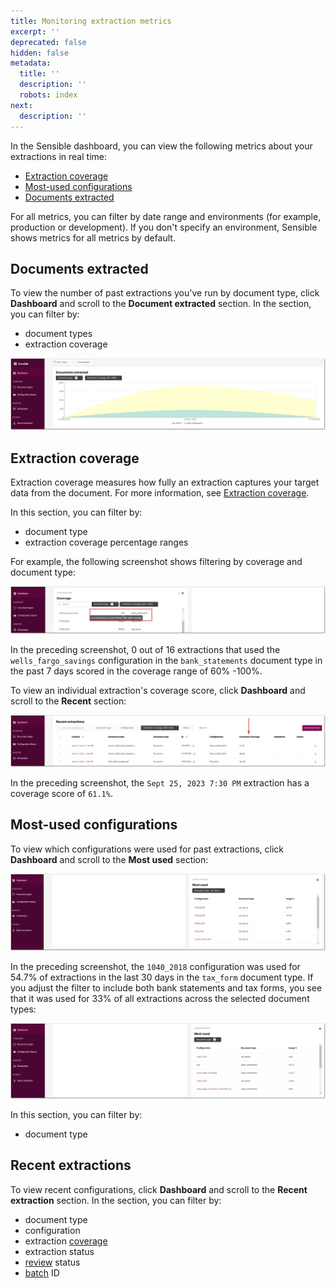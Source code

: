 ```yaml
---
title: Monitoring extraction metrics
excerpt: ''
deprecated: false
hidden: false
metadata:
  title: ''
  description: ''
  robots: index
next:
  description: ''
---
```

In the Sensible dashboard, you can view the following metrics about your extractions in real time:

* [Extraction coverage](doc:metrics#extraction-coverage)
* [Most-used configurations](doc:metrics#most-used-configurations)
* [Documents extracted](doc:metrics#documents-extracted)

For all metrics, you can filter by date range and environments (for example, production or development). If you don't specify an environment, Sensible shows metrics for all metrics by default.

## Documents extracted

To view the number of past extractions you've run by document type, click **Dashboard** and scroll to the **Document extracted** section. In the section, you can filter by:

* document types
* extraction coverage

![Click to enlarge](https://raw.githubusercontent.com/sensible-hq/sensible-docs/main/readme-sync/assets/v0/images/final/dashboard_count.png)

## Extraction coverage

Extraction coverage measures how fully an extraction captures your target data from the document.  For more information, see [Extraction coverage](doc:coverage).

In this section, you can filter by:

* document type
* extraction coverage percentage ranges

For example, the following screenshot shows filtering by coverage and document type:

![Click to enlarge](https://raw.githubusercontent.com/sensible-hq/sensible-docs/main/readme-sync/assets/v0/images/final/dashboard_coverage.png)

In the preceding screenshot, 0 out of 16 extractions that used the `wells_fargo_savings` configuration in the `bank_statements` document type in the past 7 days scored in the coverage range of 60% -100%.

To view an individual extraction's coverage score, click **Dashboard** and scroll to the **Recent** section:

![Click to enlarge](https://raw.githubusercontent.com/sensible-hq/sensible-docs/main/readme-sync/assets/v0/images/final/dashboard_coverage_1.png)

In the preceding screenshot, the `Sept 25, 2023 7:30 PM` extraction has a coverage score of `61.1%`.

## Most-used configurations

To view which configurations were used for past extractions, click **Dashboard** and scroll to the **Most used** section:

![Click to enlarge](https://raw.githubusercontent.com/sensible-hq/sensible-docs/main/readme-sync/assets/v0/images/final/dashboard_used_1.png)

In the preceding screenshot, the `1040_2018`  configuration was used for 54.7% of extractions in the last 30 days in the `tax_form` document type. If you adjust the filter to include both bank statements and tax forms, you see that it was used for 33% of all extractions across the selected document types:

![Click to enlarge](https://raw.githubusercontent.com/sensible-hq/sensible-docs/main/readme-sync/assets/v0/images/final/dashboard_used_2.png)

In this section, you can filter by:

* document type

## Recent extractions

To view recent configurations, click **Dashboard** and scroll to the **Recent extraction** section. In the section, you can filter by:

* document type
* configuration
* extraction [coverage](doc:coverage)
* extraction status
* [review](doc:human-review) status
* [batch](doc:quick-extraction#extract-from-multiple-files) ID
